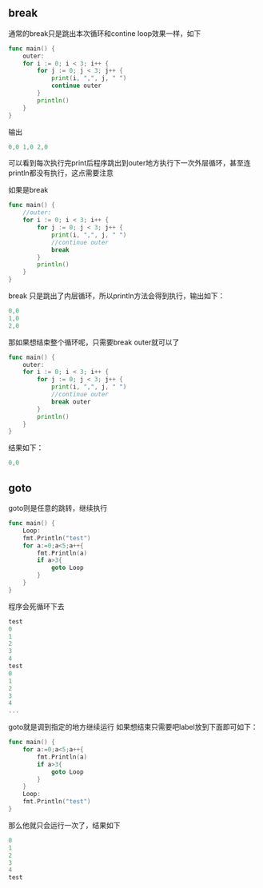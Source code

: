 ##  break 

通常的break只是跳出本次循环和contine loop效果一样，如下
```go
func main() {
	outer:
	for i := 0; i < 3; i++ {
		for j := 0; j < 3; j++ {
			print(i, ",", j, " ")
			continue outer
		}
		println()
	}
}
```
输出
```go
0,0 1,0 2,0 
```
可以看到每次执行完print后程序跳出到outer地方执行下一次外层循环，甚至连println都没有执行，这点需要注意

如果是break
```go
func main() {
	//outer:
	for i := 0; i < 3; i++ {
		for j := 0; j < 3; j++ {
			print(i, ",", j, " ")
			//continue outer
			break
		}
		println()
	}
}
```
break 只是跳出了内层循环，所以println方法会得到执行，输出如下：
```go
0,0 
1,0 
2,0 
```
那如果想结束整个循环呢，只需要break outer就可以了
```go
func main() {
	outer:
	for i := 0; i < 3; i++ {
		for j := 0; j < 3; j++ {
			print(i, ",", j, " ")
			//continue outer
			break outer
		}
		println()
	}
}
```
结果如下：
```go
0,0 
```

## goto
goto则是任意的跳转，继续执行
```go
func main() {
	Loop:
	fmt.Println("test")
	for a:=0;a<5;a++{
		fmt.Println(a)
		if a>3{
			goto Loop
		}
	}
}
```
程序会死循环下去
```go
test
0
1
2
3
4
test
0
1
2
3
4
...
```
goto就是调到指定的地方继续运行
如果想结束只需要吧label放到下面即可如下：
```go
func main() {
	for a:=0;a<5;a++{
		fmt.Println(a)
		if a>3{
			goto Loop
		}
	}
	Loop:           
	fmt.Println("test")
}
```
那么他就只会运行一次了，结果如下
```go
0
1
2
3
4
test
```